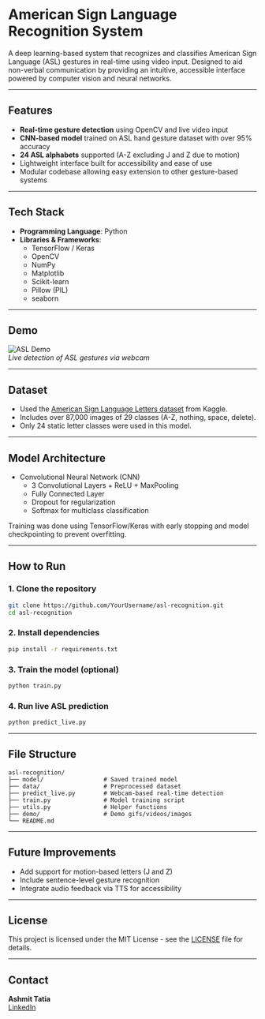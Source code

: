 # American Sign Language Recognition System

A deep learning-based system that recognizes and classifies American Sign Language (ASL) gestures in real-time using video input. Designed to aid non-verbal communication by providing an intuitive, accessible interface powered by computer vision and neural networks.

---

## Features

- **Real-time gesture detection** using OpenCV and live video input
- **CNN-based model** trained on ASL hand gesture dataset with over 95% accuracy
- **24 ASL alphabets** supported (A-Z excluding J and Z due to motion)
- Lightweight interface built for accessibility and ease of use
- Modular codebase allowing easy extension to other gesture-based systems

---

## Tech Stack

- **Programming Language**: Python  
- **Libraries & Frameworks**:
  - TensorFlow / Keras
  - OpenCV
  - NumPy
  - Matplotlib
  - Scikit-learn
  -  Pillow (PIL)
  - seaborn

---

## Demo

![ASL Demo](demo/demo.gif)  
*Live detection of ASL gestures via webcam*


---

## Dataset

- Used the [American Sign Language Letters dataset](https://www.kaggle.com/datasets/danrasband/asl-alphabet-test) from Kaggle.
- Includes over 87,000 images of 29 classes (A-Z, nothing, space, delete).
- Only 24 static letter classes were used in this model.

---

## Model Architecture

- Convolutional Neural Network (CNN)
  - 3 Convolutional Layers + ReLU + MaxPooling
  - Fully Connected Layer
  - Dropout for regularization
  - Softmax for multiclass classification

Training was done using TensorFlow/Keras with early stopping and model checkpointing to prevent overfitting.

---

## How to Run

### 1. Clone the repository
```bash
git clone https://github.com/YourUsername/asl-recognition.git
cd asl-recognition
```

### 2. Install dependencies
```bash
pip install -r requirements.txt
```

### 3. Train the model (optional)
```bash
python train.py
```

### 4. Run live ASL prediction
```bash
python predict_live.py
```

---

## File Structure

```
asl-recognition/
├── model/                 # Saved trained model
├── data/                  # Preprocessed dataset
├── predict_live.py        # Webcam-based real-time detection
├── train.py               # Model training script
├── utils.py               # Helper functions
├── demo/                  # Demo gifs/videos/images
└── README.md
```

---

## Future Improvements

- Add support for motion-based letters (J and Z)
- Include sentence-level gesture recognition
- Integrate audio feedback via TTS for accessibility

---

## License

This project is licensed under the MIT License - see the [LICENSE](LICENSE) file for details.

---

## Contact

**Ashmit Tatia**  
[LinkedIn](https://www.linkedin.com/in/ashmit-tatia-367b6624b/)
